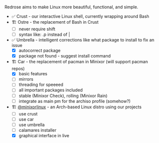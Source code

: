 Redrose aims to make Linux more beautiful, functional, and simple.

- ✅ Crust - our interactive Linux shell, currently wrapping around Bash
- 🏗️ Ostre - the replacement of Bash in Crust
  - [ ] never require shift
  - [ ] syntax like: .p instead of |
- ✅ Umbrella - intelligent corrections like what package to install to fix an issue
  - [x] autocorrect package
  - [x] package not found - suggest install command 
- 🏗️ Car - the replacement of pacman in Minixor (will support pacman repos)
  - [x] basic features
  - [ ] mirrors
  - [ ] threading for speeeed
  - [ ] all important packages included
  - [ ] stable (Minixor Check), rolling (Minixor Rain)
  - [ ] integrate as main pm for the archiso profile (somehow?)
- 🏗️ [@minixorlinux](https://github.com/minixorlinux) - an Arch-based Linux distro using our projects
  - [ ] use crust
  - [ ] use car
  - [ ] use umbrella
  - [ ] calamares installer
  - [x] graphical interface in live

